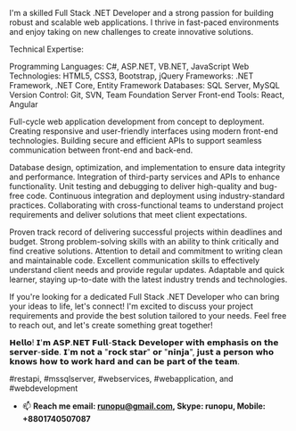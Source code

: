 I'm a skilled Full Stack .NET Developer and a strong passion for building robust and scalable web applications. I thrive in fast-paced environments and enjoy taking on new challenges to create innovative solutions.

Technical Expertise:

Programming Languages: C#, ASP.NET, VB.NET, JavaScript
Web Technologies: HTML5, CSS3, Bootstrap, jQuery
Frameworks: .NET Framework, .NET Core, Entity Framework
Databases: SQL Server, MySQL
Version Control: Git, SVN, Team Foundation Server
Front-end Tools: React, Angular

Full-cycle web application development from concept to deployment.
Creating responsive and user-friendly interfaces using modern front-end technologies.
Building secure and efficient APIs to support seamless communication between front-end and back-end.

Database design, optimization, and implementation to ensure data integrity and performance.
Integration of third-party services and APIs to enhance functionality.
Unit testing and debugging to deliver high-quality and bug-free code.
Continuous integration and deployment using industry-standard practices.
Collaborating with cross-functional teams to understand project requirements and deliver solutions that meet client expectations.

Proven track record of delivering successful projects within deadlines and budget.
Strong problem-solving skills with an ability to think critically and find creative solutions.
Attention to detail and commitment to writing clean and maintainable code.
Excellent communication skills to effectively understand client needs and provide regular updates.
Adaptable and quick learner, staying up-to-date with the latest industry trends and technologies.

If you're looking for a dedicated Full Stack .NET Developer who can bring your ideas to life, let's connect! I'm excited to discuss your project requirements and provide the best solution tailored to your needs. Feel free to reach out, and let's create something great together!

𝗛𝗲𝗹𝗹𝗼! 𝗜'𝗺 𝗔𝗦𝗣.𝗡𝗘𝗧 𝗙𝘂𝗹𝗹-𝗦𝘁𝗮𝗰𝗸 𝗗𝗲𝘃𝗲𝗹𝗼𝗽𝗲𝗿 𝘄𝗶𝘁𝗵 𝗲𝗺𝗽𝗵𝗮𝘀𝗶𝘀 𝗼𝗻 𝘁𝗵𝗲 𝘀𝗲𝗿𝘃𝗲𝗿-𝘀𝗶𝗱𝗲. 𝗜'𝗺 𝗻𝗼𝘁 𝗮 "𝗿𝗼𝗰𝗸 𝘀𝘁𝗮𝗿" 𝗼𝗿 "𝗻𝗶𝗻𝗷𝗮", 𝗷𝘂𝘀𝘁 𝗮 𝗽𝗲𝗿𝘀𝗼𝗻 𝘄𝗵𝗼 𝗸𝗻𝗼𝘄𝘀 𝗵𝗼𝘄 𝘁𝗼 𝘄𝗼𝗿𝗸 𝗵𝗮𝗿𝗱 𝗮𝗻𝗱 𝗰𝗮𝗻 𝗯𝗲 𝗽𝗮𝗿𝘁 𝗼𝗳 𝘁𝗵𝗲 𝘁𝗲𝗮𝗺.

#restapi, #mssqlserver, #webservices, #webapplication, and #webdevelopment

- 📫 **Reach me email: runopu@gmail.com, Skype: runopu, Mobile: +8801740507087**

<!---
runopu/runopu is a ✨ special ✨ repository because its `README.md` (this file) appears on your GitHub profile.
You can click the Preview link to take a look at your changes.
--->
